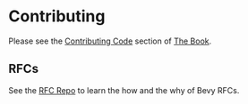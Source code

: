 # Contributing

Please see the [Contributing Code](https://bevyengine.org/learn/book/contributing/code/) section of
[The Book](https://bevyengine.org/learn/book/introduction/).

## RFCs

See the [RFC Repo]() to learn the how and the why of Bevy RFCs.
